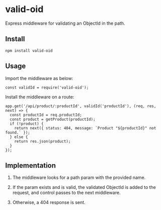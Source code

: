 # valid-oid
Express middleware for validating an ObjectId in the path.

## Install
```
npm install valid-oid
```

## Usage
Import the middleware as below:
```
const validId = require('valid-oid');
```

Install the middleware on a route:
```
app.get('/api/product/:productId', validId('productId'), (req, res, next) => {
  const productId = req.productId;
  const product = getProduct(productId);
  if (!product) {
    return next({ status: 404, message: `Product "${productId}" not found.` });
  } else {
    return res.json(product);
  }
});
```

## Implementation
1. The middleware looks for a path param with the provided name.

2. If the param exists and is valid, the validated ObjectId is added to the request, and control passes to the next middleware.

3. Otherwise, a 404 response is sent.
